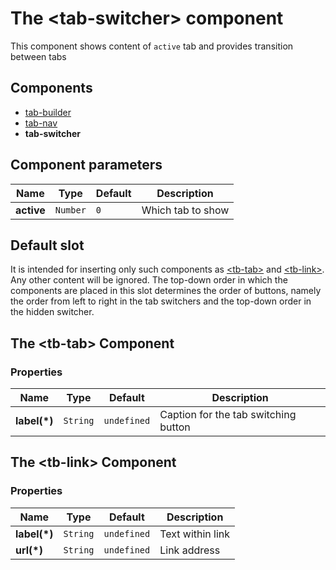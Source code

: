 # The &lt;tab-switcher&gt; component

This component shows content of `active` tab and provides transition between tabs


## Components

- [tab-builder](./tab-builder.md)
- [tab-nav](./tab-nav.md)
- **tab-switcher**


## Component parameters

| Name       | Type     | Default | Description       |
|------------|:--------:|---------|-------------------|
| **active** | `Number` | `0`     | Which tab to show |


## Default slot

It is intended for inserting only such components as [&lt;tb-tab&gt;](#tab-tbtab) and [&lt;tb-link&gt;](#tab-tblink). Any other content will be ignored. The top-down order in which the components are placed in this slot determines the order of buttons, namely the order from left to right in the tab switchers and the top-down order in the hidden switcher.


<h2 id="tab-tbtab">The &lt;tb-tab&gt; Component</h2>

### Properties

| Name         | Type     | Default      | Description                           |
|--------------|:--------:|:------------:|---------------------------------------|
| **label(*)** | `String` | `undefined`  | Caption for the tab switching button  |


<h2 id="tab-tblink">The &lt;tb-link&gt; Component</h2>

### Properties

| Name         | Type     | Default      | Description         |
|--------------|:--------:|:------------:|---------------------|
| **label(*)** | `String` | `undefined`  | Text within link    |
| **url(*)**   | `String` | `undefined`  | Link address        |